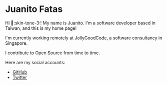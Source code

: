 # Juanito Fatas

Hi :wave::skin-tone-3:! My name is Juanito. I'm a software developer based in Taiwan, and this is my home page!

I'm currently working remotely at [JollyGoodCode][], a software consultancy in Singapore.

I contribute to Open Source from time to time.

Here are my social accounts:

- [GitHub][]
- [Twitter][]

[jollygoodcode]: http://jollygoodcode.com
[GitHub]: https://github.com/JuanitoFatas
[Twitter]: https://twitter.com/JuanitoFatas
